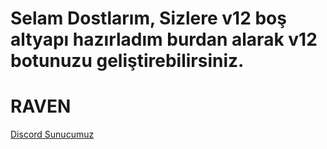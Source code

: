 # Selam Dostlarım, Sizlere v12 boş altyapı hazırladım burdan alarak v12 botunuzu geliştirebilirsiniz.

# RAVEN

[Discord Sunucumuz](https://discord.gg/7REtsrEZd2)

